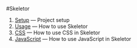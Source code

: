 #Skeletor

1. [Setup](setup.md) &mdash; Project setup
2. [Usage](usage.md) &mdash; How to use Skeletor
3. [CSS](css.md) &mdash; How to use CSS in Skeletor
3. [JavaScript](js.md) &mdash; How to use JavaScript in Skeletor
